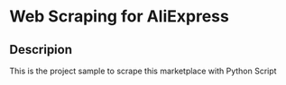 # Web Scraping for AliExpress
## Descripion
This is the project sample to scrape this marketplace with Python Script
